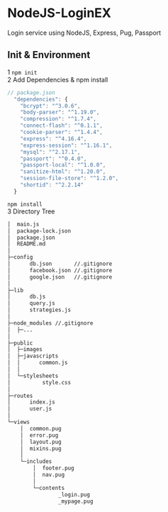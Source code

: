 # NodeJS-LoginEX
Login service using NodeJS, Express, Pug, Passport
## Init & Environment
1 `npm init`  
2 Add Dependencies & npm install
```javascript
// package.json
  "dependencies": {
    "bcrypt": "^3.0.6",
    "body-parser": "^1.19.0",
    "compression": "^1.7.4",
    "connect-flash": "^0.1.1",
    "cookie-parser": "^1.4.4",
    "express": "^4.16.4",
    "express-session": "^1.16.1",
    "mysql": "^2.17.1",
    "passport": "^0.4.0",
    "passport-local": "^1.0.0",
    "sanitize-html": "^1.20.0",
    "session-file-store": "^1.2.0",
    "shortid": "^2.2.14"
  }
```
`npm install`  
3 Directory Tree  
```sh
│  main.js
│  package-lock.json
│  package.json
│  README.md
│  
├─config
│      db.json       //.gitignore
│      facebook.json //.gitignore
│      google.json   //.gitignore
│      
├─lib
│      db.js
│      query.js
│      strategies.js
│      
├─node_modules //.gitignore
│  ├─...
│
├─public
│  ├─images
│  ├─javascripts
│  │      common.js
│  │      
│  └─stylesheets
│          style.css
│          
├─routes
│      index.js
│      user.js
│      
└─views
    │  common.pug
    │  error.pug
    │  layout.pug
    │  mixins.pug
    │  
    └─includes
        │  footer.pug
        │  nav.pug
        │  
        └─contents
                _login.pug
                _mypage.pug
```
